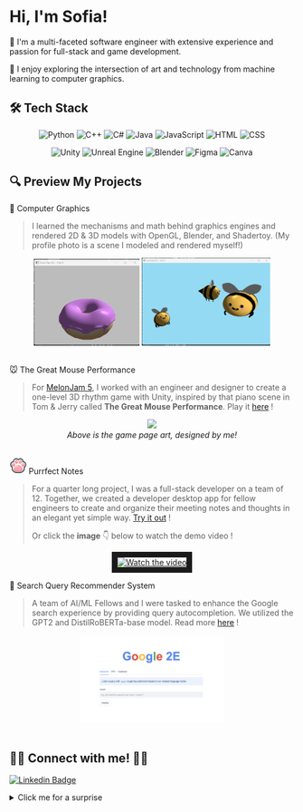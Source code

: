 
# Hi, I'm Sofia!

<!-- banner -->

🌠 I'm a multi-faceted software engineer with extensive experience and passion for full-stack and game development. 

🌊 I enjoy exploring the intersection of art and technology from machine learning to computer graphics. 


## 🛠 Tech Stack

<p align="center">

  
<!-- Languages -->
  <img src="https://img.shields.io/badge/Python-%233776AB?style=for-the-badge&logo=python&logoColor=white" alt="Python">
  <img src="https://img.shields.io/badge/C++-%2300599C?style=for-the-badge&logo=C++&logoColor=white"alt="C++">
  <img src="https://custom-icon-badges.demolab.com/badge/C%23-%23239120?style=for-the-badge&logo=cshrp&logoColor=white" alt="C#">
  <img src="https://img.shields.io/badge/Java-%23007396?style=for-the-badge&logo=java&logoColor=white" alt="Java">
  <img src="https://img.shields.io/badge/JavaScript-%23F7DF1E?style=for-the-badge&logo=javascript&logoColor=black" alt="JavaScript">
  <img src="https://img.shields.io/badge/HTML-%23E34F26?style=for-the-badge&logo=html5&logoColor=white" alt="HTML">
  <img src="https://img.shields.io/badge/CSS-%231572B6?style=for-the-badge&logo=css3&logoColor=white" alt="CSS">
  
</p>

<p align="center">
  <img src="https://img.shields.io/badge/Unity-%23000000?style=for-the-badge&logo=unity&logoColor=white" alt="Unity">
  <img src="https://img.shields.io/badge/Unreal%20Engine-%23313131?style=for-the-badge&logo=unrealengine&logoColor=white" alt="Unreal Engine">
  <img src="https://img.shields.io/badge/Blender-%23F5792A?style=for-the-badge&logo=blender&logoColor=white" alt="Blender">
  <img src="https://img.shields.io/badge/Figma-F24E1E?style=for-the-badge&logo=figma&logoColor=white" alt="Figma">
  <img src="https://img.shields.io/badge/Canva-%2300C4CC?style=for-the-badge&logo=Canva&logoColor=white" alt="Canva">
  
</p>

## 🔍 Preview My Projects
<!-- Computer Graphics Blender GIF -->
💫 Computer Graphics
> I learned the mechanisms and math behind graphics engines and rendered 2D & 3D models with OpenGL, Blender, and Shadertoy. (My profile photo is a scene I modeled and rendered myself!)
<div align="center" float="left">
  <img src="/photos/hw4_donut.png" width="37%" />
  <img src="/photos/hw4_not_donut.png" width="45%" /> 
</div>
<br/>

<!-- Game -->
🐭 The Great Mouse Performance
> For [MelonJam 5](https://itch.io/jam/melonjam5), I worked with an engineer and designer to create a one-level 3D rhythm game with Unity, inspired by that piano scene in Tom & Jerry called **The Great Mouse Performance**. Play it [here](https://frndlydragon.itch.io/the-great-mouse-performance) !

<div align="center">
  <img src="https://img.itch.zone/aW1nLzE3MDIxNjAwLnBuZw==/original/At1hrr.png" width="50%">
  <br/>
  <i align="center">Above is the game page art, designed by me!</i>
</div>
<br/>

<!-- Full-Stack -->
<img src="https://github.com/cse110-sp24-team24/cse110-sp24-team24/blob/main/src/assets/paw_icon_big.png" width="30"> Purrfect Notes
> For a quarter long project, I was a full-stack developer on a team of 12.  Together, we created a developer desktop app for fellow engineers to create and organize their meeting notes and thoughts in an elegant yet simple way. [Try it out](https://github.com/cse110-sp24-team24/cse110-sp24-team24) !
>
> Or click the **image** 👇 below to watch the demo video !

<div align="center">
<a href="https://www.youtube.com/embed/PqLQ9NjTBlo?si=GGzfPBMG_p4MFkei">
 <img src="https://img.youtube.com/vi/PqLQ9NjTBlo/hqdefault.jpg" alt="Watch the video" width="50%" height="50%" border="10" />
</a>
</div>

<!-- BTT Project -->
🤖 Search Query Recommender System
> A team of AI/ML Fellows and I were tasked to enhance the Google search experience by providing query autocompletion.  We utilized the GPT2 and DistilRoBERTa-base model.  Read more [here](https://github.com/harsita-keerthi/btt-google-2e) !

<div align="center">
  <img src="/photos/bbt-google-2e-demo.png" width="50%">
</div>
<br/>


## 🌷🌿 Connect with me! 🌿🌷

[![Linkedin Badge](https://img.shields.io/badge/-SofiaNguyen-blue?style=flat&logo=Linkedin&logoColor=white&link=https://www.linkedin.com/in/sofia--nguyen/)]([https://www.linkedin.com/in/sofia--nguyen/])

<details>
<summary> Click me for a surprise </summary>
<br>
Stats!

  ![Sofia's GitHub stats](https://github-readme-stats.vercel.app/api?username=symsoph\&show_icons=true\&show=reviews,discussions_started,discussions_answered,prs_merged,prs_merged_percentage\&rank_icon=github)

</details>


<!--
Here are some ideas to get you started:

- 🔭 I’m currently working on ...
- 🌱 I’m currently learning ...
- 👯 I’m looking to collaborate on ...
- 🤔 I’m looking for help with ...
- 💬 Ask me about ...
- 📫 How to reach me: ...
- 😄 Pronouns: ...
- ⚡ Fun fact: ...
-->

